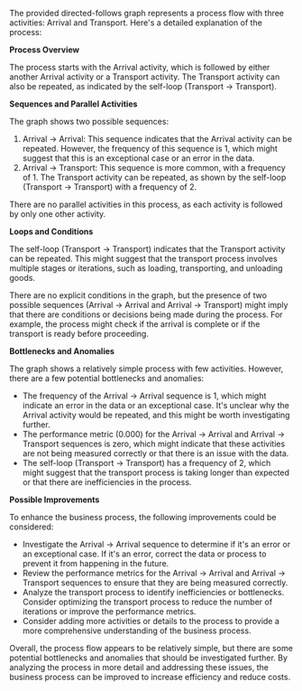 The provided directed-follows graph represents a process flow with three activities: Arrival and Transport. Here's a detailed explanation of the process:

**Process Overview**

The process starts with the Arrival activity, which is followed by either another Arrival activity or a Transport activity. The Transport activity can also be repeated, as indicated by the self-loop (Transport -> Transport).

**Sequences and Parallel Activities**

The graph shows two possible sequences:

1. Arrival -> Arrival: This sequence indicates that the Arrival activity can be repeated. However, the frequency of this sequence is 1, which might suggest that this is an exceptional case or an error in the data.
2. Arrival -> Transport: This sequence is more common, with a frequency of 1. The Transport activity can be repeated, as shown by the self-loop (Transport -> Transport) with a frequency of 2.

There are no parallel activities in this process, as each activity is followed by only one other activity.

**Loops and Conditions**

The self-loop (Transport -> Transport) indicates that the Transport activity can be repeated. This might suggest that the transport process involves multiple stages or iterations, such as loading, transporting, and unloading goods.

There are no explicit conditions in the graph, but the presence of two possible sequences (Arrival -> Arrival and Arrival -> Transport) might imply that there are conditions or decisions being made during the process. For example, the process might check if the arrival is complete or if the transport is ready before proceeding.

**Bottlenecks and Anomalies**

The graph shows a relatively simple process with few activities. However, there are a few potential bottlenecks and anomalies:

* The frequency of the Arrival -> Arrival sequence is 1, which might indicate an error in the data or an exceptional case. It's unclear why the Arrival activity would be repeated, and this might be worth investigating further.
* The performance metric (0.000) for the Arrival -> Arrival and Arrival -> Transport sequences is zero, which might indicate that these activities are not being measured correctly or that there is an issue with the data.
* The self-loop (Transport -> Transport) has a frequency of 2, which might suggest that the transport process is taking longer than expected or that there are inefficiencies in the process.

**Possible Improvements**

To enhance the business process, the following improvements could be considered:

* Investigate the Arrival -> Arrival sequence to determine if it's an error or an exceptional case. If it's an error, correct the data or process to prevent it from happening in the future.
* Review the performance metrics for the Arrival -> Arrival and Arrival -> Transport sequences to ensure that they are being measured correctly.
* Analyze the transport process to identify inefficiencies or bottlenecks. Consider optimizing the transport process to reduce the number of iterations or improve the performance metrics.
* Consider adding more activities or details to the process to provide a more comprehensive understanding of the business process.

Overall, the process flow appears to be relatively simple, but there are some potential bottlenecks and anomalies that should be investigated further. By analyzing the process in more detail and addressing these issues, the business process can be improved to increase efficiency and reduce costs.